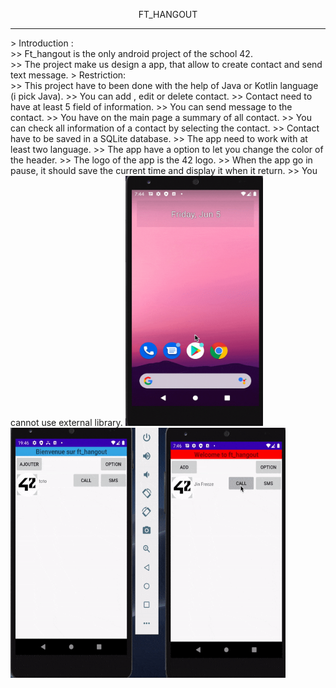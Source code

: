 <p align="center" style="bold">FT_HANGOUT</p>
<hr/>
> Introduction : <br/>
  >> Ft_hangout is the only android project of the school 42.<br/>
  >> The project make us design a app, that allow to create contact and send text message.
> Restriction:<br/>
>> This project have to been done with the help of Java or Kotlin language (i pick Java).
>> You can add , edit or delete contact.
>> Contact need to have at least 5 field of information.
>> You can send message to the contact.
>> You have on the main page a summary of all contact.
>> You can check all information of a contact by selecting the contact.
>> Contact have to be saved in a SQLite database.
>> The app need to work with at least two language.
>> The app have a option to let you change the color of the header.
>> The logo of the app is the 42 logo.
>> When the app go in pause, it should save the current time and display it when it return.
>> You cannot use external library.

<img src="ft_hangout.gif" width="220" height="400"/>

<img src="ft_hangout2.gif" width="440" height="400"/>
